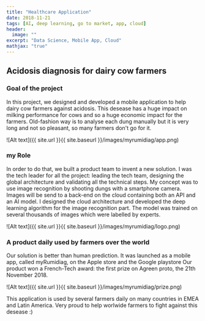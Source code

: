 ```yaml
---
title: "Healthcare Application"
date: 2018-11-21
tags: [AI, deep learning, go to market, app, cloud]
header:
  image: ""
excerpt: "Data Science, Mobile App, Cloud"
mathjax: "true"
---
```


## Acidosis diagnosis for dairy cow farmers

### Goal of the project
In this project, we designed and developed a mobile application to help dairy cow farmers against acidosis.
This desease has a huge impact on milking performance for cows and so a huge economic impact for the farmers.
Old-fashion way is to analyse each dung manually  but it is very long and not so pleasant, so many farmers don't go for it.

![Alt text]({{ site.url }}{{ site.baseurl }}/images/myrumidiag/app.png)

### my Role
In order to do that, we built a product team to invent a new solution. 
I was the tech leader for all the project: leading the tech team, designing the global architecture and validating all the technical steps.
My concept was to use image recognition by shooting dungs with a smartphone camera. 
Images will be send to a back-end on the cloud containing both an API and an AI model.
I designed the cloud architecture and developed the deep learning algorithm for the image recognition part.
The model was trained on several thousands of images which were labelled by experts. 

![Alt text]({{ site.url }}{{ site.baseurl }}/images/myrumidiag/logo.png)

### A product daily used by farmers over the world
Our solution is better than human prediction. 
It was launched as a mobile app, called myRumidiag, on the Apple store and the Google playstore
Our product won a French-Tech award: the first prize on Agreen proto, the 21th November 2018. 

![Alt text]({{ site.url }}{{ site.baseurl }}/images/myrumidiag/prize.png)

This application is used by several farmers daily on many countries in EMEA and Latin America. 
Very proud to help worlwide farmers to fight against this desease :)

